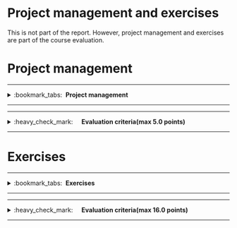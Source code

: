# Project management and exercises

This is not part of the report. However, project management and exercises are part of the course evaluation.

# Project management
---
<details>
<summary>
:bookmark_tabs:&nbsp;&nbsp;<strong>Project management</strong>
</summary>

<bloquote>
This section should not contain anything. Just be sure that meeting notes and resource allocation are up to date
</bloquote>

</details>

---

---
<details>
<summary>
:heavy_check_mark:&nbsp;&nbsp;&nbsp;&nbsp; <strong>Evaluation criteria(max 5.0 points)</strong>
</summary>

<bloquote>
<ul>
	<li>Resource allocation was filled for all deadlines: <strong>0.5</strong></li>
	<li>Good meeting notes were taken during each meeting <strong>1.5</strong></li>
	<li>Good time management during the whole course <strong>1.0</strong></li>
	<li>Attendace to all meetings and active participation in those <strong>2.0</strong>(<i>1.0</i> if you missed one meeting or not enough active, <i>0</i> otherwise.</li>
</ul>
</bloquote>

</details>

---


# Exercises
---
<details>
<summary>
:bookmark_tabs:&nbsp;&nbsp;<strong>Exercises</strong>
</summary>

<bloquote>
This section should not contain anything. Just be sure that you have completed the exercises in <a href="https://lovelace.oulu.fi/">Lovelace</a>
</bloquote>

</details>

---

---
<details>
<summary>
:heavy_check_mark:&nbsp;&nbsp;&nbsp;&nbsp; <strong>Evaluation criteria(max 16.0 points)</strong>
</summary>

<bloquote>
<ul>
	<li>Correct implementation of all exercises tasks and attendance to the exercise session (for those taking the 6 deliverables option) <strong>16.0</strong></li>
</ul>
</bloquote>

</details>

---

